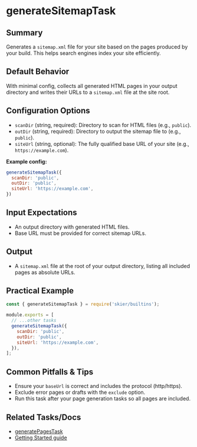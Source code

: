 # generateSitemapTask

## Summary
Generates a `sitemap.xml` file for your site based on the pages produced by your build. This helps search engines index your site efficiently.

## Default Behavior
With minimal config, collects all generated HTML pages in your output directory and writes their URLs to a `sitemap.xml` file at the site root.

## Configuration Options
- `scanDir` (string, required): Directory to scan for HTML files (e.g., `public`).
- `outDir` (string, required): Directory to output the sitemap file to (e.g., `public`).
- `siteUrl` (string, optional): The fully qualified base URL of your site (e.g., `https://example.com`).

**Example config:**
```js
generateSitemapTask({
  scanDir: 'public',
  outDir: 'public',
  siteUrl: 'https://example.com',
})
```

## Input Expectations
- An output directory with generated HTML files.
- Base URL must be provided for correct sitemap URLs.

## Output
- A `sitemap.xml` file at the root of your output directory, listing all included pages as absolute URLs.

## Practical Example
```js
const { generateSitemapTask } = require('skier/builtins');

module.exports = [
  // ...other tasks
  generateSitemapTask({
    scanDir: 'public',
    outDir: 'public',
    siteUrl: 'https://example.com',
  }),
];
```

## Common Pitfalls & Tips
- Ensure your `baseUrl` is correct and includes the protocol (http/https).
- Exclude error pages or drafts with the `exclude` option.
- Run this task after your page generation tasks so all pages are included.

## Related Tasks/Docs
- [generatePagesTask](./generatePagesTask.md)
- [Getting Started guide](../getting-started.md)

